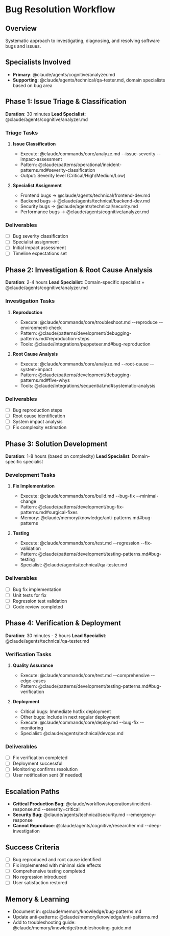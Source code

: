 # Bug Resolution Workflow

## Overview
Systematic approach to investigating, diagnosing, and resolving software bugs and issues.

## Specialists Involved
- **Primary**: @claude/agents/cognitive/analyzer.md
- **Supporting**: @claude/agents/technical/qa-tester.md, domain specialists based on bug area

## Phase 1: Issue Triage & Classification
**Duration**: 30 minutes
**Lead Specialist**: @claude/agents/cognitive/analyzer.md

### Triage Tasks
1. **Issue Classification**
   - Execute: @claude/commands/core/analyze.md --issue-severity --impact-assessment
   - Pattern: @claude/patterns/operational/incident-patterns.md#severity-classification
   - Output: Severity level (Critical/High/Medium/Low)

2. **Specialist Assignment**
   - Frontend bugs → @claude/agents/technical/frontend-dev.md
   - Backend bugs → @claude/agents/technical/backend-dev.md
   - Security bugs → @claude/agents/technical/security.md
   - Performance bugs → @claude/agents/cognitive/analyzer.md

### Deliverables
- [ ] Bug severity classification
- [ ] Specialist assignment
- [ ] Initial impact assessment
- [ ] Timeline expectations set

## Phase 2: Investigation & Root Cause Analysis
**Duration**: 2-4 hours
**Lead Specialist**: Domain-specific specialist + @claude/agents/cognitive/analyzer.md

### Investigation Tasks
1. **Reproduction**
   - Execute: @claude/commands/core/troubleshoot.md --reproduce --environment-check
   - Pattern: @claude/patterns/development/debugging-patterns.md#reproduction-steps
   - Tools: @claude/integrations/puppeteer.md#bug-reproduction

2. **Root Cause Analysis**
   - Execute: @claude/commands/core/analyze.md --root-cause --system-impact
   - Pattern: @claude/patterns/development/debugging-patterns.md#five-whys
   - Tools: @claude/integrations/sequential.md#systematic-analysis

### Deliverables
- [ ] Bug reproduction steps
- [ ] Root cause identification
- [ ] System impact analysis
- [ ] Fix complexity estimation

## Phase 3: Solution Development
**Duration**: 1-8 hours (based on complexity)
**Lead Specialist**: Domain-specific specialist

### Development Tasks
1. **Fix Implementation**
   - Execute: @claude/commands/core/build.md --bug-fix --minimal-change
   - Pattern: @claude/patterns/development/bug-fix-patterns.md#surgical-fixes
   - Memory: @claude/memory/knowledge/anti-patterns.md#bug-patterns

2. **Testing**
   - Execute: @claude/commands/core/test.md --regression --fix-validation
   - Pattern: @claude/patterns/development/testing-patterns.md#bug-testing
   - Specialist: @claude/agents/technical/qa-tester.md

### Deliverables
- [ ] Bug fix implementation
- [ ] Unit tests for fix
- [ ] Regression test validation
- [ ] Code review completed

## Phase 4: Verification & Deployment
**Duration**: 30 minutes - 2 hours
**Lead Specialist**: @claude/agents/technical/qa-tester.md

### Verification Tasks
1. **Quality Assurance**
   - Execute: @claude/commands/core/test.md --comprehensive --edge-cases
   - Pattern: @claude/patterns/development/testing-patterns.md#bug-verification

2. **Deployment**
   - Critical bugs: Immediate hotfix deployment
   - Other bugs: Include in next regular deployment
   - Execute: @claude/commands/core/deploy.md --bug-fix --monitoring
   - Specialist: @claude/agents/technical/devops.md

### Deliverables
- [ ] Fix verification completed
- [ ] Deployment successful
- [ ] Monitoring confirms resolution
- [ ] User notification sent (if needed)

## Escalation Paths
- **Critical Production Bug**: @claude/workflows/operations/incident-response.md --severity=critical
- **Security Bug**: @claude/agents/technical/security.md --emergency-response
- **Cannot Reproduce**: @claude/agents/cognitive/researcher.md --deep-investigation

## Success Criteria
- [ ] Bug reproduced and root cause identified
- [ ] Fix implemented with minimal side effects
- [ ] Comprehensive testing completed
- [ ] No regression introduced
- [ ] User satisfaction restored

## Memory & Learning
- Document in: @claude/memory/knowledge/bug-patterns.md
- Update anti-patterns: @claude/memory/knowledge/anti-patterns.md
- Add to troubleshooting guide: @claude/memory/knowledge/troubleshooting-guide.md
